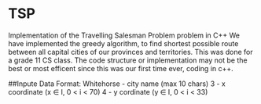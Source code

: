 # TSP
Implementation of the Travelling Salesman Problem problem in C++
We have implemented the greedy algorithm, to find shortest possible route between all capital cities of our provinces and territories.
This was done for a grade 11 CS class. The code structure or implementation may not be the best or most efficent since this was our 
first time ever, coding in c++. 


##Inpute Data Format:
Whitehorse - city name (max 10 chars)
3 - x coordinate (x ∈ I, 0 < i < 70)
4 - y cordinate (y ∈ I, 0 < i < 33)

